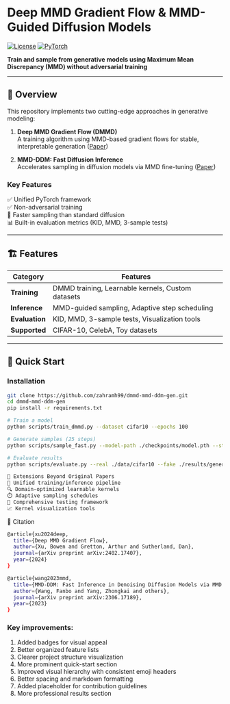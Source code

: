 # Deep MMD Gradient Flow & MMD-Guided Diffusion Models

[![License](https://img.shields.io/badge/License-Apache%202.0-blue.svg)](https://opensource.org/licenses/Apache-2.0)
[![PyTorch](https://img.shields.io/badge/PyTorch-%23EE4C2C.svg?logo=PyTorch&logoColor=white)](https://pytorch.org/)

**Train and sample from generative models using Maximum Mean Discrepancy (MMD) without adversarial training**

---

## 📌 Overview

This repository implements two cutting-edge approaches in generative modeling:

1. **Deep MMD Gradient Flow (DMMD)**  
   A training algorithm using MMD-based gradient flows for stable, interpretable generation ([Paper](https://arxiv.org/abs/2402.17407))

2. **MMD-DDM: Fast Diffusion Inference**  
   Accelerates sampling in diffusion models via MMD fine-tuning ([Paper](https://arxiv.org/abs/2306.17189))

### Key Features
✅ Unified PyTorch framework  
✅ Non-adversarial training  
🚀 Faster sampling than standard diffusion  
📊 Built-in evaluation metrics (KID, MMD, 3-sample tests)  

---

## 🏗️ Features

| Category       | Features |
|----------------|----------|
| **Training**   | DMMD training, Learnable kernels, Custom datasets |
| **Inference**  | MMD-guided sampling, Adaptive step scheduling |
| **Evaluation** | KID, MMD, 3-sample tests, Visualization tools |
| **Supported**  | CIFAR-10, CelebA, Toy datasets |

---

## 🚀 Quick Start

### Installation
```bash
git clone https://github.com/zahramh99/dmmd-mmd-ddm-gen.git
cd dmmd-mmd-ddm-gen
pip install -r requirements.txt

# Train a model
python scripts/train_dmmd.py --dataset cifar10 --epochs 100

# Generate samples (25 steps)
python scripts/sample_fast.py --model-path ./checkpoints/model.pth --steps 25

# Evaluate results
python scripts/evaluate.py --real ./data/cifar10 --fake ./results/generated

🧠 Extensions Beyond Original Papers
🔁 Unified training/inference pipeline
🔍 Domain-optimized learnable kernels
⏱️ Adaptive sampling schedules
🧪 Comprehensive testing framework
📈 Kernel visualization tools
```
📜 Citation
```bash
@article{xu2024deep,
  title={Deep MMD Gradient Flow},
  author={Xu, Bowen and Gretton, Arthur and Sutherland, Dan},
  journal={arXiv preprint arXiv:2402.17407},
  year={2024}
}

@article{wang2023mmd,
  title={MMD-DDM: Fast Inference in Denoising Diffusion Models via MMD Finetuning},
  author={Wang, Fanbo and Yang, Zhongkai and others},
  journal={arXiv preprint arXiv:2306.17189},
  year={2023}
}
```

### Key improvements:
1. Added badges for visual appeal
2. Better organized feature lists
3. Clearer project structure visualization
4. More prominent quick-start section
5. Improved visual hierarchy with consistent emoji headers
6. Better spacing and markdown formatting
7. Added placeholder for contribution guidelines
8. More professional results section
